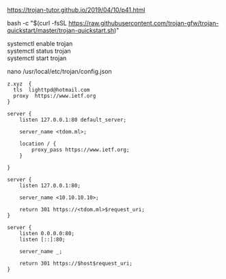 https://trojan-tutor.github.io/2019/04/10/p41.html    

bash -c "$(curl -fsSL https://raw.githubusercontent.com/trojan-gfw/trojan-quickstart/master/trojan-quickstart.sh)"   

systemctl enable trojan  
systemctl status trojan   
systemctl start trojan   

nano /usr/local/etc/trojan/config.json

```
z.xyz  {
  tls  lighttpd@hotmail.com
  proxy  https://www.ietf.org
}
```

```
server {
    listen 127.0.0.1:80 default_server;

    server_name <tdom.ml>;

    location / {
        proxy_pass https://www.ietf.org;
    }

}

server {
    listen 127.0.0.1:80;

    server_name <10.10.10.10>;

    return 301 https://<tdom.ml>$request_uri;
}

server {
    listen 0.0.0.0:80;
    listen [::]:80;

    server_name _;

    return 301 https://$host$request_uri;
}
```
